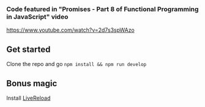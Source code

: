 ### Code featured in "Promises - Part 8 of Functional Programming in JavaScript" video
https://www.youtube.com/watch?v=2d7s3spWAzo

## Get started
Clone the repo and go
```npm install && npm run develop```

## Bonus magic
Install [LiveReload](http://livereload.com/)
